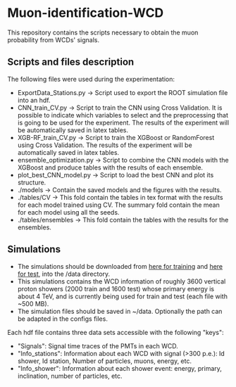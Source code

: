 # Muon-identification-WCD
This repository contains the scripts necessary to obtain the muon probability from WCDs' signals.

## Scripts and files description

The following files were used during the experimentation:
 - ExportData_Stations.py -> Script used to export the ROOT simulation file into an hdf. 
 - CNN_train_CV.py -> Script to train the CNN using Cross Validation. It is possible to indicate which variables to select and the preprocessing that is going to be used for the experiment. The results of the experiment will be automatically saved in latex tables.
 - XGB-RF_train_CV.py -> Script to train the XGBoost or RandomForest using Cross Validation. The results of the experiment will be automatically saved in latex tables.
 - ensemble_optimization.py -> Script to combine the CNN models with the XGBoost and produce tables with the results of each ensemble. 
 - plot_best_CNN_model.py -> Script to load the best CNN and plot its structure. 
 - ./models -> Contain the saved models and the figures with the results. 
 - ./tables/CV -> This fold contain the tables in tex format with the results for each model trained using CV. The summary fold contain the mean for each model using all the seeds.
 - ./tables/ensembles -> This fold contain the tables with the results for the ensembles.

## Simulations
 - The simulations should be downloaded from [here for training](https://drive.google.com/file/d/1LSzuLodCDLr8AaZRpyrOxSi8-Vmwt3W1/view?usp=sharing) and [here for test](https://drive.google.com/file/d/1YXuLaRWpNJ2i7dnPO5IG1irQ0cpcpbXU/view?usp=sharing), into the /data directory.
 - This simulations contains the WCD information of roughly 3600 vertical proton showers (2000 train and 1600 test) whose primary energy is about 4 TeV, and is currently being used for train and test (each file with ~500 MB).
 - The simulation files should be saved in ~/data. Optionally the path can be adapted in the configs files.

Each hdf file contains three data sets accessible with the following "keys":
 - "Signals": Signal time traces of the PMTs in each WCD. 
 - "Info_stations": Information about each WCD with signal (>300 p.e.): Id shower, Id station, Number of particles, muons, energy, etc. 
 - "Info_shower": Information about each shower event: energy, primary, inclination, number of particles, etc. 
